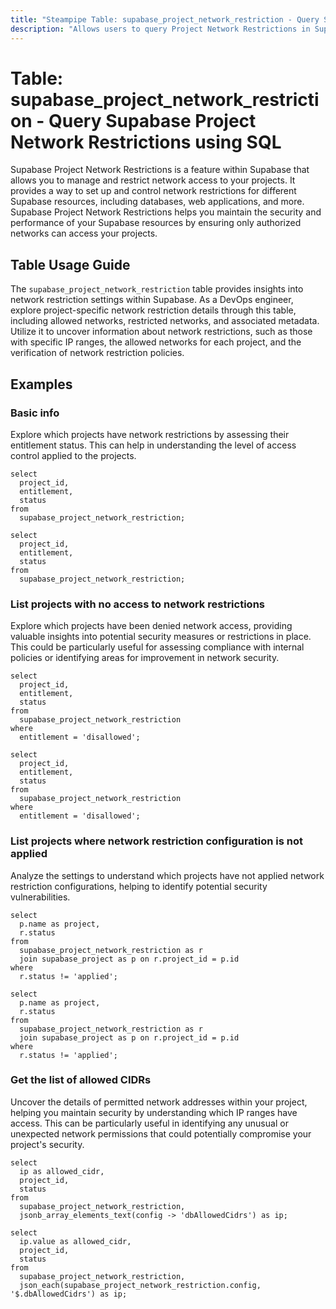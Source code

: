 ```yaml
---
title: "Steampipe Table: supabase_project_network_restriction - Query Supabase Project Network Restrictions using SQL"
description: "Allows users to query Project Network Restrictions in Supabase, providing insights into network restriction settings for each project."
---
```


# Table: supabase_project_network_restriction - Query Supabase Project Network Restrictions using SQL

Supabase Project Network Restrictions is a feature within Supabase that allows you to manage and restrict network access to your projects. It provides a way to set up and control network restrictions for different Supabase resources, including databases, web applications, and more. Supabase Project Network Restrictions helps you maintain the security and performance of your Supabase resources by ensuring only authorized networks can access your projects.

## Table Usage Guide

The `supabase_project_network_restriction` table provides insights into network restriction settings within Supabase. As a DevOps engineer, explore project-specific network restriction details through this table, including allowed networks, restricted networks, and associated metadata. Utilize it to uncover information about network restrictions, such as those with specific IP ranges, the allowed networks for each project, and the verification of network restriction policies.

## Examples

### Basic info
Explore which projects have network restrictions by assessing their entitlement status. This can help in understanding the level of access control applied to the projects.

```sql+postgres
select
  project_id,
  entitlement,
  status
from
  supabase_project_network_restriction;
```

```sql+sqlite
select
  project_id,
  entitlement,
  status
from
  supabase_project_network_restriction;
```

### List projects with no access to network restrictions
Explore which projects have been denied network access, providing valuable insights into potential security measures or restrictions in place. This could be particularly useful for assessing compliance with internal policies or identifying areas for improvement in network security.

```sql+postgres
select
  project_id,
  entitlement,
  status
from
  supabase_project_network_restriction
where
  entitlement = 'disallowed';
```

```sql+sqlite
select
  project_id,
  entitlement,
  status
from
  supabase_project_network_restriction
where
  entitlement = 'disallowed';
```

### List projects where network restriction configuration is not applied
Analyze the settings to understand which projects have not applied network restriction configurations, helping to identify potential security vulnerabilities.

```sql+postgres
select
  p.name as project,
  r.status
from
  supabase_project_network_restriction as r
  join supabase_project as p on r.project_id = p.id
where
  r.status != 'applied';
```

```sql+sqlite
select
  p.name as project,
  r.status
from
  supabase_project_network_restriction as r
  join supabase_project as p on r.project_id = p.id
where
  r.status != 'applied';
```

### Get the list of allowed CIDRs
Uncover the details of permitted network addresses within your project, helping you maintain security by understanding which IP ranges have access. This can be particularly useful in identifying any unusual or unexpected network permissions that could potentially compromise your project's security.

```sql+postgres
select
  ip as allowed_cidr,
  project_id,
  status
from
  supabase_project_network_restriction,
  jsonb_array_elements_text(config -> 'dbAllowedCidrs') as ip;
```

```sql+sqlite
select
  ip.value as allowed_cidr,
  project_id,
  status
from
  supabase_project_network_restriction,
  json_each(supabase_project_network_restriction.config, '$.dbAllowedCidrs') as ip;
```